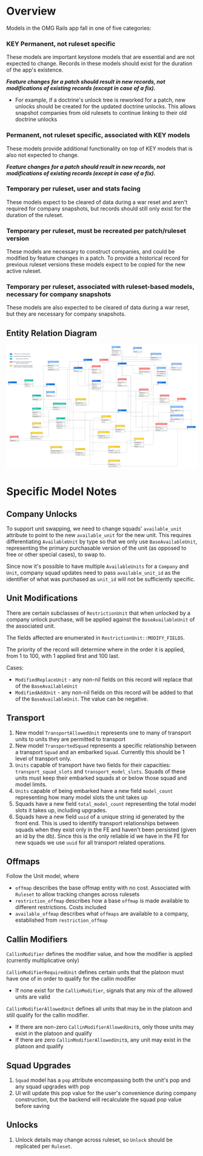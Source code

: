 # Overview
Models in the OMG Rails app fall in one of five categories:

### KEY Permanent, not ruleset specific
These models are important keystone models that are essential and are not expected to change. Records in 
these models should exist for the duration of the app's existence.

_**Feature changes for a patch should result in new records, not modifications of existing records (except in case of a fix).**_
* For example, if a doctrine's unlock tree is reworked for a patch, new unlocks should be created for the updated doctrine unlocks. This allows snapshot companies from old rulesets to continue linking to their old doctrine unlocks

### Permanent, not ruleset specific, associated with KEY models
These models provide additional functionality on top of KEY models that is also not expected to change. 

_**Feature changes for a patch should result in new records, not modifications of existing records (except in case of a fix).**_

### Temporary per ruleset, user and stats facing
These models expect to be cleared of data during a war reset and aren't required for company snapshots, but records should still only exist for the duration of
the ruleset. 

### Temporary per ruleset, must be recreated per patch/ruleset version
These models are necessary to construct companies, and could be modified by feature changes in a patch. To provide a historical record for
previous ruleset versions these models expect to be copied for the new active ruleset.

### Temporary per ruleset, associated with ruleset-based models, necessary for company snapshots
These models are also expected to be cleared of data during a war reset, but they are necessary for company snapshots.


## Entity Relation Diagram
<img src="OMG Rails Data Model.png">

# Specific Model Notes

## Company Unlocks

To support unit swapping, we need to change squads' `available_unit` attribute to point to the new `available_unit` for the new unit. 
This requires differentiating `AvailableUnit` by type so that we only use `BaseAvailableUnit`, representing the primary purchasable
version of the unit (as opposed to free or other special cases), to swap to.

Since now it's possible to have multiple `AvailableUnits` for a `Company` and `Unit`, company squad updates need to pass 
`available_unit_id` as the identifier of what was purchased as `unit_id` will not be sufficiently specific.

## Unit Modifications
There are certain subclasses of `RestrictionUnit` that when unlocked by a company unlock purchase, will be applied against the `BaseAvailableUnit` of the associated unit.

The fields affected are enumerated in `RestrictionUnit::MODIFY_FIELDS`.

The priority of the record will determine where in the order it is applied, from 1 to 100, with 1 applied first and 100 last.

Cases:
* `ModifiedReplaceUnit` - any non-nil fields on this record will replace that of the `BaseAvailableUnit`
* `ModifiedAddUnit` - any non-nil fields on this record will be added to that of the `BaseAvailableUnit`. The value can be negative.

## Transport
1. New model `TransportAllowedUnit` represents one to many of transport units to units they are permitted to transport
2. New model `TransportedSquad` represents a specific relationship between a transport `Squad` and an embarked `Squad`. Currently this should be 1 level of transport only.
3. `Units` capable of transport have two fields for their capacities: `transport_squad_slots` and `transport_model_slots`. Squads of these units must keep their embarked squads at or below those squad and model limits.
4. `Units` capable of being embarked have a new field `model_count` representing how many model slots the unit takes up
5. Squads have a new field `total_model_count` representing the total model slots it takes up, including upgrades.
6. Squads have a new field `uuid` of a unique string id generated by the front end. This is used to identify transport relationships between squads when they exist only in the FE and haven't been persisted (given an id by the db). Since this is the only reliable id we have in the FE for new squads we use `uuid` for all transport related operations.

## Offmaps 
Follow the Unit model, where

* `offmap` describes the base offmap entity with no cost. Associated with `Ruleset` to allow tracking changes across rulesets 
* `restriction_offmap` describes how a base `offmap` is made available to different restrictions. Costs included
* `available_offmap` describes what `offmaps` are available to a company, established from `restriction_offmap`

## Callin Modifiers
`CallinModifier` defines the modifier value, and how the modifier is applied (currently multiplicative only)

`CallinModifierRequiredUnit` defines certain units that the platoon must have one of in order to qualify for the callin modifier
* If none exist for the `CallinModifier`, signals that any mix of the allowed units are valid

`CallinModifierAllowedUnit` defines all units that may be in the platoon and still qualify for the callin modifier. 
* If there are non-zero `CallinModifierAllowedUnit`s, only those units may exist in the platoon and qualify
* If there are zero `CallinModifierAllowedUnit`s, any unit may exist in the platoon and qualify

## Squad Upgrades
1. `Squad` model has a `pop` attribute encompassing both the unit's pop and any squad upgrades with pop
2. UI will update this pop value for the user's convenience during company construction, but the backend will recalculate the squad pop value before saving

## Unlocks
1. Unlock details may change across ruleset, so `Unlock` should be replicated per `Ruleset`.